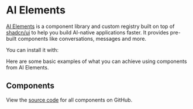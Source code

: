 
# AI Elements

[AI Elements](https://www.npmjs.com/package/ai-elements) is a component library and custom registry built on top of [shadcn/ui](https://ui.shadcn.com/) to help you build AI-native applications faster. It provides pre-built components like conversations, messages and more.

You can install it with:

<ElementsInstaller />

Here are some basic examples of what you can achieve using components from AI Elements.

<ElementsDemo />

## Components

<ElementHeader name="Actions" path="actions" />

<Preview path="actions" />

<ElementHeader name="Artifact" path="artifact" />

<Preview path="artifact" />

<ElementHeader name="Branch" path="branch" />

<Preview path="branch" />

<ElementHeader name="Chain of Thought" path="chain-of-thought" />

<Preview path="chain-of-thought" />

<ElementHeader name="Code Block" path="code-block" />

<Preview path="code-block" />

<ElementHeader name="Context" path="context" />

<Preview path="context" />

<ElementHeader name="Conversation" path="conversation" />

<Preview path="conversation" className="p-0" />

<ElementHeader name="Image" path="image" />

<Preview path="image" />

<ElementHeader name="Loader" path="loader" />

<Preview path="loader" />

<ElementHeader name="Message" path="message" />

<Preview path="message" />

<ElementHeader name="Open In Chat" path="open-in-chat" />

<Preview path="open-in-chat" />

<ElementHeader name="Prompt Input" path="prompt-input" />

<Preview path="prompt-input" />

<ElementHeader name="Reasoning" path="reasoning" />

<Preview path="reasoning" />

<ElementHeader name="Response" path="response" />

<Preview path="response" />

<ElementHeader name="Sources" path="sources" />

<Preview path="sources" />

<ElementHeader name="Suggestion" path="suggestion" />

<Preview path="suggestion" />

<ElementHeader name="Task" path="task" />

<Preview path="task" />

<ElementHeader name="Tool" path="tool" />

<Preview path="tool" />

<ElementHeader name="Web Preview" path="web-preview" />

<Preview path="web-preview" />

<ElementHeader name="Inline Citation" path="inline-citation" />

<Preview path="inline-citation" />

View the [source code](https://github.com/vercel/ai-elements) for all components on GitHub.
